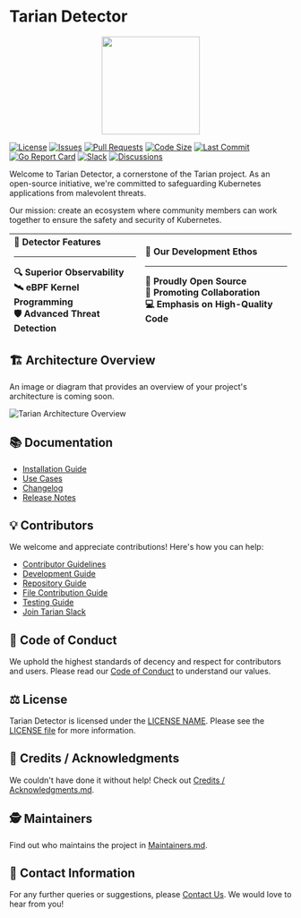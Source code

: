 # Tarian Detector
<p align="center"><img src="./public/images/tarian-logo.png" width="175"></p>


[![License](https://img.shields.io/github/license/intelops/tarian-detector)](https://github.com/intelops/tarian-detector/blob/main/LICENSE)
[![Issues](https://img.shields.io/github/issues/intelops/tarian-detector)](https://github.com/intelops/tarian-detector/issues)
[![Pull Requests](https://img.shields.io/github/issues-pr/intelops/tarian-detector)](https://github.com/intelops/tarian-detector/pulls)
[![Code Size](https://img.shields.io/github/languages/code-size/intelops/tarian-detector)](https://github.com/intelops/tarian-detector)
[![Last Commit](https://img.shields.io/github/last-commit/intelops/tarian-detector)](https://github.com/intelops/tarian-detector/commits/main)
[![Go Report Card](https://goreportcard.com/badge/github.com/intelops/tarian-detector)](https://goreportcard.com/report/github.com/intelops/tarian-detector)
[![Slack](https://img.shields.io/badge/Join%20Our%20Community-Slack-blue)](https://join.slack.com/t/kube-tarian/shared_invite/zt-118iqu4g6-wopEIyjqD_uy5uXRDChaLA)
[![Discussions](https://img.shields.io/badge/Got%20Questions%3F-Discussions-Violet)](https://github.com/intelops/tarian-detector/discussions)



Welcome to Tarian Detector, a cornerstone of the Tarian project. As an open-source initiative, we're committed to safeguarding Kubernetes applications from malevolent threats.

Our mission: create an ecosystem where community members can work together to ensure the safety and security of Kubernetes.


| 🚧 **Detector Features** <hr> 🔍 Superior Observability <br> 🛰️ eBPF Kernel Programming <br> 🛡️ Advanced Threat Detection | 🔧 **Our Development Ethos** <hr> 🐙 Proudly Open Source <br> 🔗 Promoting Collaboration <br> 💻 Emphasis on High-Quality Code |
|:--|:--|

## 🏗️ Architecture Overview

An image or diagram that provides an overview of your project's architecture is coming soon.

![Tarian Architecture Overview](/public/images/architecture-diagram.png)

## 📚 Documentation

- [Installation Guide](/public/documentations/Installation_Guide.md)
- [Use Cases](/public/documentations/Use_Case.md)
- [Changelog](/CHANGELOG.md)
- [Release Notes](/RELEASENOTES.md)


## 💡 Contributors 

We welcome and appreciate contributions! Here's how you can help:

- [Contributor Guidelines](/public/documentations/Contributor_Guidelines.md)
- [Development Guide](/public/documentations/Development_Guide.md)
- [Repository Guide](/public/documentations/Repository_Structure.md)
- [File Contribution Guide](/public/documentations/File_Contribution%20_Guide.md)
- [Testing Guide](/public/documentations/)
- [Join Tarian Slack](https://join.slack.com/t/kube-tarian/shared_invite/zt-118iqu4g6-wopEIyjqD_uy5uXRDChaLA)


## 🚦 Code of Conduct

We uphold the highest standards of decency and respect for contributors and users. Please read our [Code of Conduct](/Code_of_Conduct.md) to understand our values.

## ⚖️ License

Tarian Detector is licensed under the [LICENSE NAME](LICENSE). Please see the [LICENSE file](LICENSE) for more information.

## 🎉 Credits / Acknowledgments

We couldn't have done it without help! Check out [Credits / Acknowledgments.md](/Credits_Acknowledgement.md).

## 🕵️ Maintainers

Find out who maintains the project in [Maintainers.md](/Maintainers.md).

## 📧 Contact Information

For any further queries or suggestions, please [Contact Us](https://intelops.ai/contact/). We would love to hear from you!